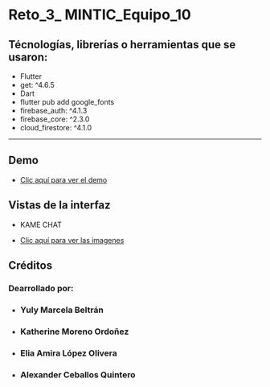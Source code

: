 # Reto_3_ MINTIC_Equipo_10

##  Técnologías, librerías o herramientas que se usaron:
- Flutter
- get: ^4.6.5
- Dart
- flutter pub add google_fonts
- firebase_auth: ^4.1.3
- firebase_core: ^2.3.0
- cloud_firestore: ^4.1.0

*******


##  Demo

- [Clic aquí para ver el demo](https://youtube.com/shorts/8uIenhpYuxU)

##  Vistas de la interfaz
-   KAME CHAT<br>


- [Clic aquí para ver las imagenes](https://drive.google.com/drive/folders/162QUmV3d0hSC89leRCbbevTEh5UjgbQu?usp=sharing)

<!-- ![alt text](https://github.com/yulybeltran/Reto1_App_Movile/blob/main/conversor_monedas.png?raw=true) -->



##  Créditos 
### Dearrollado por:
-   <h3>Yuly Marcela Beltrán</h3>
-   <h3>Katherine Moreno Ordoñez</h3>
-   <h3> Elia Amira López Olivera </h3>
-   <h3>Alexander Ceballos Quintero</h3>

